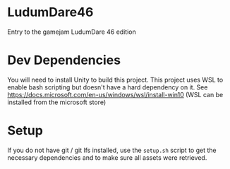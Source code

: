 # LudumDare46
Entry to the gamejam LudumDare 46 edition

# Dev Dependencies

You will need to install Unity to build this project.
This project uses WSL to enable bash scripting but doesn't have a hard dependency on it.
See https://docs.microsoft.com/en-us/windows/wsl/install-win10 (WSL can be installed from the microsoft store)

# Setup

If you do not have git / git lfs installed, use the `setup.sh` script to get the
necessary dependencies and to make sure all assets were retrieved.
